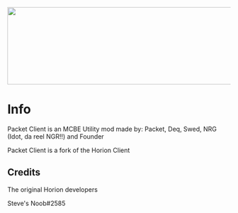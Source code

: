 <p align="center">
	<img width="755" height="175" src="https://github.com/PacketDeveloper/PacketClientDLLS/blob/main/assets/images/logo.png">
</p>

# Info
Packet Client is an MCBE Utility mod made by: Packet, Deq, Swed, NRG (Idot, da reel NGR!!) and Founder

Packet Client is a fork of the Horion Client


## Credits

The original Horion developers

Steve's Noob#2585
